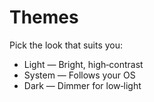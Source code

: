 # Themes

Pick the look that suits you:

- Light — Bright, high‑contrast
- System — Follows your OS
- Dark — Dimmer for low‑light
